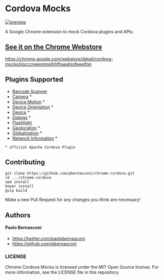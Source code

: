Cordova Mocks
==============

[![preview](https://github.com/pbernasconi/chrome-cordova/blob/master/src/images/icon-72-on.png)]()


A Google Chrome extension to mock Cordova plugins and APIs. 

## [See it on the Chrome Webstore](https://chrome.google.com/webstore/detail/cordova-mocks/iigcccneenmnplhhfhaeahiofeeeifpn)

https://chrome.google.com/webstore/detail/cordova-mocks/iigcccneenmnplhhfhaeahiofeeeifpn

## Plugins Supported

- [Barcode Scanner](https://github.com/wildabeast/BarcodeScanner)
- [Camera](https://github.com/apache/cordova-plugin-camera) *
- [Device Motion](https://github.com/apache/cordova-plugin-device-motion) *
- [Device Orientation](https://github.com/apache/cordova-plugin-device-orientation) *
- [Device](https://github.com/apache/cordova-plugin-device) *
- [Dialogs](https://github.com/apache/cordova-plugin-dialogs) *
- [Flashlight](https://github.com/EddyVerbruggen/Flashlight-PhoneGap-Plugin)
- [Geolocation](https://github.com/apache/cordova-plugin-geolocation) *
- [Globalization](https://github.com/apache/cordova-plugin-globalization) *
- [Network Information](https://github.com/apache/cordova-plugin-network-information) *

`* official Apache Cordova Plugin`

## Contributing

```
git clone https://github.com/pbernasconi/chrome-cordova.git
cd .../chrome-cordova
npm install
bower install
gulp build
```

Make a new Pull Request for any changes you think are necessary!


## Authors

#### Paolo Bernasconi

- https://twitter.com/paolobernasconi
- https://github.com/pbernasconi


### LICENSE

Chrome Cordova Mocks is licensed under the MIT Open Source license. For more information, see the LICENSE file in this repository.
